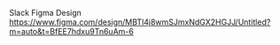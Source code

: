 Slack Figma Design
https://www.figma.com/design/MBTl4j8wmSJmxNdGX2HGJJ/Untitled?m=auto&t=BfEE7hdxu9Tn6uAm-6